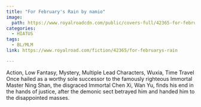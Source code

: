 ```yaml
---
title: "For February's Rain by namio"
image:
  path: https://www.royalroadcdn.com/public/covers-full/42365-for-februarys-rain.jpg
categories:
  - HIATUS
tags:
  - BL/MLM
link: https://www.royalroad.com/fiction/42365/for-februarys-rain

---
```

Action, Low Fantasy, Mystery, Multiple Lead Characters, Wuxia, Time Travel
Once hailed as a worthy sole successor to the famously righteous Immortal Master Ning Shan, the disgraced Immortal Chen Xi, Wan Yu, finds his end in the hands of justice, after the demonic sect betrayed him and handed him to the disappointed masses.
